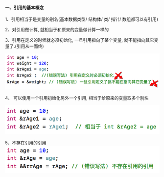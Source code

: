 #### 一、引用的基本概念

1、引用相当于是变量的别名(基本数据类型/ 结构体/ 类/ 指针/ 数组都可以有引用)

2、对引用做计算, 就相当于和原来的变量做计算一样的

3、引用在定义的时候就必须初始化, 一旦引用指向了某个变量, 就不能指向其它变量了.(引用从一而终)

![](/assets/Snip20190112_2.png)

4、 可以使用一个引用初始化另外一个引用, 相当于给原来的变量取多个别名

 ![](/assets/yycshyy.png)

5、不存在引用的引用
![](/assets/Snip20190112_6.png)


